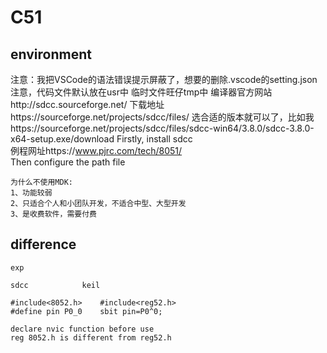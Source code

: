 # C51


## environment
注意：我把VSCode的语法错误提示屏蔽了，想要的删除.vscode的setting.json
注意，代码文件默认放在usr中
临时文件旺仔tmp中
编译器官方网站http://sdcc.sourceforge.net/
下载地址https://sourceforge.net/projects/sdcc/files/
选合适的版本就可以了，比如我https://sourceforge.net/projects/sdcc/files/sdcc-win64/3.8.0/sdcc-3.8.0-x64-setup.exe/download
Firstly, install sdcc</br>
例程网址https://www.pjrc.com/tech/8051/
</br>
Then configure the path file
```
为什么不使用MDK:
1、功能较弱
2、只适合个人和小团队开发，不适合中型、大型开发
3、是收费软件，需要付费
```
## difference
```
exp

sdcc			keil

#include<8052.h>	#include<reg52.h>
#define pin P0_0	sbit pin=P0^0;
	
declare nvic function before use
reg 8052.h is different from reg52.h
```
